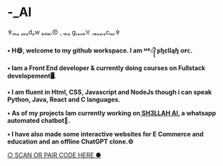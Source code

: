 # -_AI
✞ₜₕₐ ₛₕₐdₒw ₖᵢₗₗₑᵣ😠 , ₜₕₐ gᵣₐᵥₑ☠️ ᵣₑₛₐᵣₐcₜₒᵣ✞




<b>
•  H😄, welcome to my github workspace. I am ᴹᴿ᭄ ʂɧɛƖƖąɧ ᴏғᴄ.

•  Iam a Front End developer & currently doing courses on Fullstack developement🖥️.

• I am fluent in Html, CSS, Javascript and NodeJs though i can speak Python, Java, React and C languages.

• As of my projects Iam currently working on<a href ="https://wa.me/263771341158/"> SH3LLAH AI</a>, a whatsapp automated chatbot🤖.

• I have also made some interactive websites for E Commerce and education and an offline ChatGPT clone.⚙️</b>
</br>





<a href="https://david-session-3-f79y.onrender.com//">○ SCAN OR PAIR CODE HERE ●
